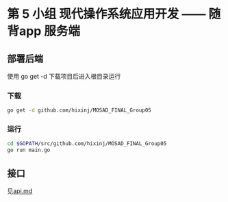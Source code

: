 # 第 5 小组 现代操作系统应用开发 —— 随背app 服务端


## 部署后端

使用 go get -d 下载项目后进入根目录运行

### 下载
```bash
go get -d github.com/hixinj/MOSAD_FINAL_Group05
```

### 运行
```bash
cd $GOPATH/src/github.com/hixinj/MOSAD_FINAL_Group05
go run main.go
```

## 接口
见[api.md](api/api.md)
